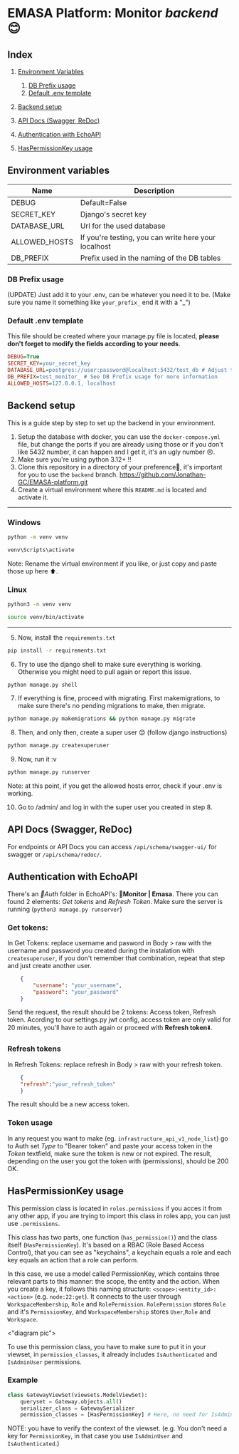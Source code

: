# EMASA Platform: Monitor $backend$ 😊

[]()
<a name=""></a>

## Index
1. [Environment Variables](#env_var)
    1. [DB Prefix usage](#db_prefix)
    1. [Default .env template](#env_template)
1. [Backend setup](#setup)
1. [API Docs (Swagger, ReDoc)](#docs)
1. [Authentication with EchoAPI](#auth)

1. [HasPermissionKey usage](#has_per) 

## <a name="env_var">Environment variables</a>

|Name|Description|
|----|----|
|DEBUG| Default=False|
|SECRET_KEY| Django's secret key|
|DATABASE_URL| Url for the used database |
|ALLOWED_HOSTS| If you're testing, you can write here your localhost|
|DB_PREFIX| Prefix used in the naming of the DB tables |

### <a name="db_prefix">DB Prefix usage </a>

(UPDATE) Just add it to your .env, can be whatever you need it to be. (Make sure you name it something like `your_prefix_` end it with a "_")

### <a name="env_template">Default .env template</a>

This file should be created where your manage.py file is located, **please don't forget to modify the fields according to your needs**.

```ini
DEBUG=True 
SECRET_KEY=your_secret_key
DATABASE_URL=postgres://user:password@localhost:5432/test_db # Adjust this to your needs, if it doesn't work, change postgres for postgresql or your port, check the docker-compose.yml file
DB_PREFIX=test_monitor_ # See DB Prefix usage for more information
ALLOWED_HOSTS=127.0.0.1, localhost
```


## <a name="setup">Backend setup</a>

This is a guide step by step to set up the backend in your environment.
1. Setup the database with docker, you can use the `docker-compose.yml` file, but change the ports if you are already using those or if you don't like 5432 number, it can happen and I get it, it's an ugly number 😠.
1. Make sure you're using python 3.12+ ‼️
1. Clone this repository in a directory of your preference📂, it's important for you to use the `backend` branch.
    https://github.com/Jonathan-GC/EMASA-platform.git
1. Create a virtual environment where this `README.md` is located and activate it.
---
### Windows
```bash
python -m venv venv
```
```bash
venv\Scripts\activate
```
Note: Rename the virtual environment if you like, or just copy and paste those up here ⬆️.
### Linux
```bash
python3 -m venv venv
```
```bash
source venv/bin/activate
```
---
5. Now, install the `requirements.txt`
```bash
pip install -r requirements.txt
```
6. Try to use the django shell to make sure everything is working. Otherwise you might need to pull again or report this issue.
```bash
python manage.py shell
```
7. If everything is fine, proceed with migrating. First makemigrations, to make sure there's no pending migrations to make, then migrate.
```bash
python manage.py makemigrations && python manage.py migrate
```
8. Then, and only then, create a super user 😊 (follow django instructions)
```bash
python manage.py createsuperuser
```
9. Now, run it :v
```bash
python manage.py runserver
```
Note: at this point, if you get the allowed hosts error, check if your .env is working.

10. Go to /admin/ and log in with the super user you created in step 8.

## <a name="docs">API Docs (Swagger, ReDoc)</a>

For endpoints or API Docs you can access `/api/schema/swagger-ui/` for swagger or `/api/schema/redoc/`. 

## <a name="auth">Authentication with EchoAPI</a>

There's an *📂Auth* folder in EchoAPI's: **📂Monitor | Emasa**. There you can found 2 elements: *Get tokens* and *Refresh Token*. Make sure the server is running (`python3 manage.py runserver`)

### Get tokens:

In Get Tokens: replace username and pasword in Body > raw with the username and password you created during the instalation with `createsuperuser`, if you don't remember that combination, repeat that step and just create another user.

```json
    {
        "username": "your_username",
        "password": "your_password"
    }
```
Send the request, the result should be 2 tokens: Access token, Refresh token. Acording to our settings.py jwt config, access token are only valid for 20 minutes, you'll have to auth again or proceed with **Refresh token**⬇️.

### Refresh tokens

In Refresh Tokens: replace refresh in Body > raw with your refresh token.

```json
    {
    "refresh":"your_refresh_token"
    }
```
The result should be a new access token.

### Token usage

In any request you want to make (eg. `infrastructure_api_v1_node_list`) go to Auth set *Type* to "Bearer token" and paste your access token in the *Token* textfield, make sure the token is new or not expired. The result, depending on the user you got the token with (permissions), should be 200 OK.

## <a name="has_per">HasPermissionKey usage</a>

This permission class is located in `roles.permissions` if you acces it from any other app, if you are trying to import this class in roles app, you can just use `.permissions`.

This class has two parts, one function (`has_permission()`) and the class itself (`HasPermissionKey`). It's based on a RBAC (Role Based Access Control), that you can see as "keychains", a keychain equals a role and each key equals an action that a role can perform.

In this case, we use a model called PermissionKey, which contains three relevant parts to this manner: the scope, the entity and the action. When you create a key, it follows this naming structure: `<scope>:<entity_id>:<action>` (e.g. `node:22:get`). It connects to the user through `WorkspaceMembership`, `Role` and `RolePermission`. `RolePermission` stores `Role` and it's `PermissionKey`, and `WorkspaceMembership` stores `User`,`Role` and `Workspace`.

<"diagram pic">

To use this permission class, you have to make sure to put it in your viewset, in `permission_classes`, it already includes `IsAuthenticated` and `IsAdminUser` permissions. 

### Example
```python
class GatewayViewSet(viewsets.ModelViewSet):
    queryset = Gateway.objects.all()
    serializer_class = GatewaySerializer
    permission_classes = [HasPermissionKey] # Here, no need for IsAdminUser or IsAuthenticated
```
NOTE: you have to verify the context of the viewset. (e.g. You don't need a key for `PermissionKey`, in that case you use `IsAdminUser` and `IsAuthenticated`.)

